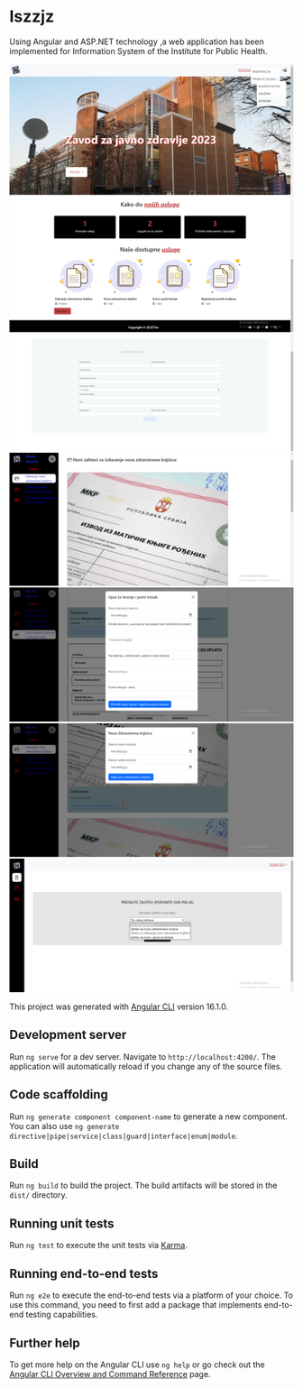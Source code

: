 # Iszzjz
<p>Using Angular and ASP.NET technology ,a web application has been implemented for Information System of the Institute for Public Health.</p>

<img src="img5.png" alt="image">
<img src="image5.png" alt="image">
<img src="img1.png" alt="image">
<img src="img4.png" alt="image">
<img src="img3.png" alt="image">
<img src="img6.png" alt="image">
<img src="img7.png" alt="image">


This project was generated with [Angular CLI](https://github.com/angular/angular-cli) version 16.1.0.

## Development server

Run `ng serve` for a dev server. Navigate to `http://localhost:4200/`. The application will automatically reload if you change any of the source files.

## Code scaffolding

Run `ng generate component component-name` to generate a new component. You can also use `ng generate directive|pipe|service|class|guard|interface|enum|module`.

## Build

Run `ng build` to build the project. The build artifacts will be stored in the `dist/` directory.

## Running unit tests

Run `ng test` to execute the unit tests via [Karma](https://karma-runner.github.io).

## Running end-to-end tests

Run `ng e2e` to execute the end-to-end tests via a platform of your choice. To use this command, you need to first add a package that implements end-to-end testing capabilities.

## Further help

To get more help on the Angular CLI use `ng help` or go check out the [Angular CLI Overview and Command Reference](https://angular.io/cli) page.
